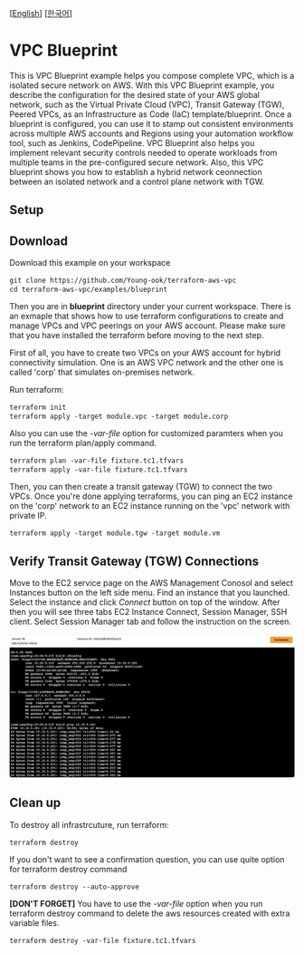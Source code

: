 [[English](README.md)] [[한국어](README.ko.md)]

# VPC Blueprint
This is VPC Blueprint example helps you compose complete VPC, which is a isolated secure network on AWS. With this VPC Blueprint example, you describe the configuration for the desired state of your AWS global network, such as the Virtual Private Cloud (VPC), Transit Gateway (TGW), Peered VPCs, as an Infrastructure as Code (IaC) template/blueprint. Once a blueprint is configured, you can use it to stamp out consistent environments across multiple AWS accounts and Regions using your automation workflow tool, such as Jenkins, CodePipeline. VPC Blueprint also helps you implement relevant security controls needed to operate workloads from multiple teams in the pre-configured secure network.
Also, this VPC blueprint shows you how to establish a hybrid network ceonnection between an isolated network and a control plane network with TGW.

## Setup
## Download
Download this example on your workspace
```
git clone https://github.com/Young-ook/terraform-aws-vpc
cd terraform-aws-vpc/examples/blueprint
```

Then you are in **blueprint** directory under your current workspace. There is an exmaple that shows how to use terraform configurations to create and manage VPCs and VPC peerings on your AWS account. Please make sure that you have installed the terraform before moving to the next step.

First of all, you have to create two VPCs on your AWS account for hybrid connectivity simulation. One is an AWS VPC network and the other one is called 'corp' that simulates on-premises network.

Run terraform:
```
terraform init
terraform apply -target module.vpc -target module.corp
```
Also you can use the *-var-file* option for customized paramters when you run the terraform plan/apply command.
```
terraform plan -var-file fixture.tc1.tfvars
terraform apply -var-file fixture.tc1.tfvars
```

Then, you can then create a transit gateway (TGW) to connect the two VPCs. Once you're done applying terraforms, you can ping an EC2 instance on the 'corp' network to an EC2 instance running on the 'vpc' network with private IP.
```
terraform apply -target module.tgw -target module.vm
```

## Verify Transit Gateway (TGW) Connections
Move to the EC2 service page on the AWS Management Conosol and select Instances button on the left side menu. Find an instance that you launched. Select the instance and click *Connect* button on top of the window. After then you will see three tabs EC2 Instance Connect, Session Manager, SSH client. Select Session Manager tab and follow the instruction on the screen.

![aws-ec2-tgw-ping](../../images/aws-ec2-tgw-ping.png)

## Clean up
To destroy all infrastrcuture, run terraform:
```
terraform destroy
```

If you don't want to see a confirmation question, you can use quite option for terraform destroy command
```
terraform destroy --auto-approve
```

**[DON'T FORGET]** You have to use the *-var-file* option when you run terraform destroy command to delete the aws resources created with extra variable files.
```
terraform destroy -var-file fixture.tc1.tfvars
```
